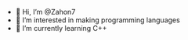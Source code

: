 - 👋 Hi, I’m @Zahon7
- 👀 I’m interested in making programming languages
- 🌱 I’m currently learning C++

<!---
Zahon7/Zahon7 is a ✨ special ✨ repository because its `README.md` (this file) appears on your GitHub profile.
You can click the Preview link to take a look at your changes.
--->
